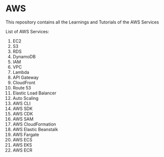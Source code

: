 # AWS
This repository contains all the Learnings and Tutorials of the AWS Services

List of AWS Services:

1. EC2
2. S3
3. RDS
4. DynamoDB
5. IAM
6. VPC
7. Lambda
8. API Gateway
9. CloudFront
10. Route 53
11. Elastic Load Balancer
12. Auto Scaling
13. AWS CLI
14. AWS SDK
15. AWS CDK
16. AWS SAM
17. AWS CloudFormation
18. AWS Elastic Beanstalk
19. AWS Fargate
20. AWS ECS
21. AWS EKS
22. AWS ECR
